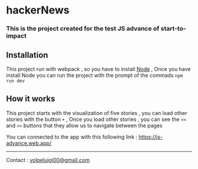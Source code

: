 # hackerNews
### This is the project created for the test JS advance of start-to-impact

## Installation 
This project run with webpack , so you have to install [Node](https://nodejs.org/en/) ,
Once you have install Node  you can run the project with the prompt of the commads `npm run dev`

## How it works
This project starts with the visualization of five stories , you can load other stories with the button `+` , 
Once you load other stories , you can see the `<<` and `>>` buttons that they allow us to navigate between the pages

You can connected to the app with this following link :  https://js-advance.web.app/




__________________________________________________________________________
Contact : volpeluigi00@gmail.com
